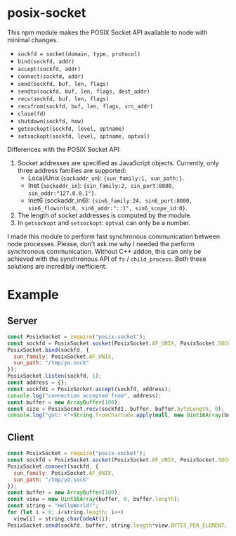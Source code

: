 # posix-socket

This npm module makes the POSIX Socket API available to node with minimal changes.

* `sockfd = socket(domain, type, protocol)`
* `bind(sockfd, addr)`
* `accept(sockfd, addr)`
* `connect(sockfd, addr)`
* `send(sockfd, buf, len, flags)`
* `sendto(sockfd, buf, len, flags, dest_addr)`
* `recv(sockfd, buf, len, flags)`
* `recvfrom(sockfd, buf, len, flags, src_addr)`
* `close(fd)`
* `shutdown(sockfd, how)`
* `getsockopt(sockfd, level, optname)`
* `setsockopt(sockfd, level, optname, optval)`

Differences with the POSIX Socket API:

1. Socket addresses are specified as JavaScript objects.
   Currently, only three address families are supported:
   * Local/Unix (`sockaddr_un`): `{sun_family:1, sun_path:}`.
   * Inet (`sockaddr_in`): `{sin_family:2, sin_port:8080, sin_addr:"127.0.0.1"}`.
   * Inet6 (sockaddr_in6): `{sin6_family:24, sin6_port:8080, sin6_flowinfo:0, sin6_addr:"::1", sin6_scope_id:0}`.
2. The length of socket addresses is computed by the module.
3. In `getsockopt` and `setsockopt`: `optval` can only be a number.

I made this module to perform fast synchronous communication between node processes.
Please, don't ask me why I needed the perform synchronous communication.
Without C++ addon, this can only be achieved with the synchronous API of `fs` / `child_process`.
Both these solutions are incredibly inefficient.

# Example

## Server

```js
const PosixSocket = require("posix-socket");
const sockfd = PosixSocket.socket(PosixSocket.AF_UNIX, PosixSocket.SOCK_STREAM, 0);
PosixSocket.bind(sockfd, {
  sun_family: PosixSocket.AF_UNIX,
  sun_path: "/tmp/yo.sock"
});
PosixSocket.listen(sockfd, 1);
const address = {};
const sockfd1 = PosixSocket.accept(sockfd, address);
console.log("connection accepted from", address);
const buffer = new ArrayBuffer(100);
const size = PosixSocket.recv(sockfd1, buffer, buffer.byteLength, 0);
console.log("got: <"+String.fromCharCode.apply(null, new Uint16Array(buffer, 0, size))+">");
```

## Client

```js
const PosixSocket = require("posix-socket");
const sockfd = PosixSocket.socket(PosixSocket.AF_UNIX, PosixSocket.SOCK_STREAM, 0);
PosixSocket.connect(sockfd, {
  sun_family: PosixSocket.AF_UNIX,
  sun_path: "/tmp/yo.sock"
});
const buffer = new ArrayBuffer(100);
const view = new Uint16Array(buffer, 0, buffer.length);
const string = "HelloWorld!";
for (let i = 0; i<string.length; i++)
  view[i] = string.charCodeAt(i);
PosixSocket.send(sockfd, buffer, string.length*view.BYTES_PER_ELEMENT, 0);
```